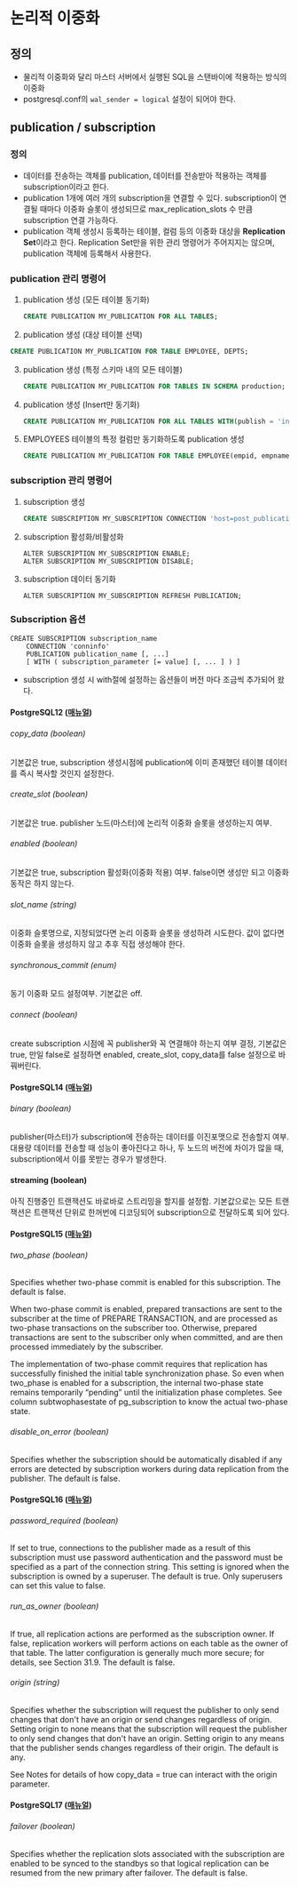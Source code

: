 # 논리적 이중화
## 정의
- 물리적 이중화와 달리 마스터 서버에서 실행된 SQL을 스탠바이에 적용하는 방식의 이중화
- postgresql.conf의 `wal_sender = logical` 설정이 되어야 한다.

## publication / subscription
### 정의
- 데이터를 전송하는 객체를 publication, 데이터를 전송받아 적용하는 객체를 subscription이라고 한다.
- publication 1개에 여러 개의 subscription을 연결할 수 있다. subscription이 연결될 때마다 이중화 슬롯이 생성되므로 max_replication_slots 수 만큼 subscription 연결 가능하다.
- publication 객체 생성시 등록하는 테이블, 컬럼 등의 이중화 대상을 **Replication Set**이라고 한다. Replication Set만을 위한 관리 명령어가 주어지지는 않으며, publication 객체에 등록해서 사용한다.

### publication 관리 명령어
1. publication 생성 (모든 테이블 동기화)
   ```sql
   CREATE PUBLICATION MY_PUBLICATION FOR ALL TABLES;
   ```
 2. publication 생성 (대상 테이블 선택)
   ```sql
   CREATE PUBLICATION MY_PUBLICATION FOR TABLE EMPLOYEE, DEPTS;
   ```
3. publication 생성 (특정 스키마 내의 모든 테이블)
   ```sql
   CREATE PUBLICATION MY_PUBLICATION FOR TABLES IN SCHEMA production;
   ```
4. publication 생성 (Insert만 동기화)
   ```sql
   CREATE PUBLICATION MY_PUBLICATION FOR ALL TABLES WITH(publish = 'insert');
   ```
5. EMPLOYEES 테이블의 특정 컬럼만 동기화하도록 publication 생성
   ```sql
   CREATE PUBLICATION MY_PUBLICATION FOR TABLE EMPLOYEE(empid, empname), DEPTS;  
   ```

### subscription 관리 명령어
1. subscription 생성
   ```sql
   CREATE SUBSCRIPTION MY_SUBSCRIPTION CONNECTION 'host=post_publication01 port=5432 dbname=nano' PUBLICATION MY_PUBLICATION;
   ```
2. subscription 활성화/비활성화
   ```
   ALTER SUBSCRIPTION MY_SUBSCRIPTION ENABLE;
   ALTER SUBSCRIPTION MY_SUBSCRIPTION DISABLE;
   ```
3. subscription 데이터 동기화
   ```
   ALTER SUBSCRIPTION MY_SUBSCRIPTION REFRESH PUBLICATION;
   ```

### Subscription 옵션
```
CREATE SUBSCRIPTION subscription_name
    CONNECTION 'conninfo'
    PUBLICATION publication_name [, ...]
    [ WITH ( subscription_parameter [= value] [, ... ] ) ]
```
- subscription 생성 시 with절에 설정하는 옵션들이 버전 마다 조금씩 추가되어 왔다.

#### PostgreSQL12 ([매뉴얼](https://www.postgresql.org/docs/12/sql-createsubscription.html))

###### copy_data (boolean)
기본값은 true, subscription 생성시점에 publication에 이미 존재했던 테이블 데이터를 즉시 복사할 것인지 설정한다.

###### create_slot (boolean)
기본값은 true. publisher 노드(마스터)에 논리적 이중화 슬롯을 생성하는지 여부. 

###### enabled (boolean)
기본값은 true, subscription 활성화(이중화 적용) 여부. false이면 생성만 되고 이중화 동작은 하지 않는다.

###### slot_name (string)
이중화 슬롯명으로, 지정되었다면 논리 이중화 슬롯을 생성하려 시도한다. 값이 없다면 이중화 슬롯을 생성하지 않고 추후 직접 생성해야 한다.

###### synchronous_commit (enum)
동기 이중화 모드 설정여부. 기본값은 off.

###### connect (boolean)
create subscription 시점에 꼭 publisher와 꼭 연결해야 하는지 여부 결정, 기본값은 true, 만일 false로 설정하면 enabled, create_slot, copy_data를 false 설정으로 바꿔버린다.


#### PostgreSQL14 ([매뉴얼](https://www.postgresql.org/docs/14/sql-createsubscription.html))
###### binary (boolean)
publisher(마스터)가 subscription에 전송하는 데이터를 이진포맷으로 전송할지 여부. 대용량 데이터를 전송할 때 성능이 좋아진다고 하나, 두 노드의 버전에 차이가 많을 때, subscription에서 이를 못받는 경우가 발생한다.

#### streaming (boolean)
아직 진행중인 트랜잭션도 바로바로 스트리밍을 할지를 설정함. 기본값으로는 모든 트랜잭션은 트랜잭션 단위로 한꺼번에 디코딩되어 subscription으로 전달하도록 되어 있다.

#### PostgreSQL15 ([매뉴얼](https://www.postgresql.org/docs/15/sql-createsubscription.html))
###### two_phase (boolean)
Specifies whether two-phase commit is enabled for this subscription. The default is false.

When two-phase commit is enabled, prepared transactions are sent to the subscriber at the time of PREPARE TRANSACTION, and are processed as two-phase transactions on the subscriber too. Otherwise, prepared transactions are sent to the subscriber only when committed, and are then processed immediately by the subscriber.

The implementation of two-phase commit requires that replication has successfully finished the initial table synchronization phase. So even when two_phase is enabled for a subscription, the internal two-phase state remains temporarily “pending” until the initialization phase completes. See column subtwophasestate of pg_subscription to know the actual two-phase state.

###### disable_on_error (boolean)
Specifies whether the subscription should be automatically disabled if any errors are detected by subscription workers during data replication from the publisher. The default is false.

#### PostgreSQL16 ([매뉴얼](https://www.postgresql.org/docs/16/sql-createsubscription.html))

###### password_required (boolean) 
If set to true, connections to the publisher made as a result of this subscription must use password authentication and the password must be specified as a part of the connection string. This setting is ignored when the subscription is owned by a superuser. The default is true. Only superusers can set this value to false.

###### run_as_owner (boolean) 
If true, all replication actions are performed as the subscription owner. If false, replication workers will perform actions on each table as the owner of that table. The latter configuration is generally much more secure; for details, see Section 31.9. The default is false.

###### origin (string) #
Specifies whether the subscription will request the publisher to only send changes that don't have an origin or send changes regardless of origin. Setting origin to none means that the subscription will request the publisher to only send changes that don't have an origin. Setting origin to any means that the publisher sends changes regardless of their origin. The default is any.

See Notes for details of how copy_data = true can interact with the origin parameter.


#### PostgreSQL17 ([매뉴얼](https://www.postgresql.org/docs/17/sql-createsubscription.html))
###### failover (boolean) 
Specifies whether the replication slots associated with the subscription are enabled to be synced to the standbys so that logical replication can be resumed from the new primary after failover. The default is false.
